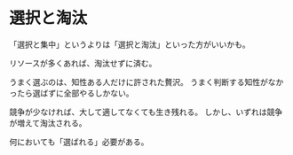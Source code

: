 # 選択と淘汰

「選択と集中」というよりは「選択と淘汰」といった方がいいかも。

リソースが多くあれば、淘汰せずに済む。

うまく選ぶのは、知性ある人だけに許された贅沢。
うまく判断する知性がなかったら選ばずに全部やるしかない。

競争が少なければ、大して適してなくても生き残れる。
しかし、いずれは競争が増えて淘汰される。

何においても「選ばれる」必要がある。
